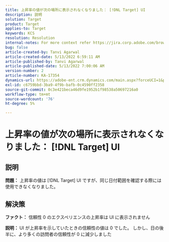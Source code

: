 ```yaml
---
title: 上昇率の値が次の場所に表示されなくなりました： [!DNL Target] UI
description: 説明
solution: Target
product: Target
applies-to: Target
keywords: KCS
resolution: Resolution
internal-notes: For more context refer https://jira.corp.adobe.com/browse/TGT-41844
bug: false
article-created-by: Tanvi Agarwal
article-created-date: 5/13/2022 6:59:11 AM
article-published-by: Tanvi Agarwal
article-published-date: 5/13/2022 7:00:06 AM
version-number: 2
article-number: KA-17354
dynamics-url: https://adobe-ent.crm.dynamics.com/main.aspx?forceUCI=1&pagetype=entityrecord&etn=knowledgearticle&id=00812730-8ad2-ec11-a7b5-00224809c27a
exl-id: c6759bbd-3ba9-4f9b-bafb-0c4590ff2358
source-git-commit: 0c3e421beca46d9fe1952b1f98538a50697216a0
workflow-type: tm+mt
source-wordcount: '76'
ht-degree: 5%

---
```


# 上昇率の値が次の場所に表示されなくなりました： [!DNL Target] UI

## 説明


<b>問題：</b> 上昇率の値は [!DNL Target] UI ですが、同じ日付範囲を確認する際には使用できなくなりました。


## 解決策




<b>ファクト：</b> 信頼性 0 のエクスペリエンスの上昇率は UI に表示されません



<b>説明： </b>UI が上昇率を示していたときの信頼性の値は 0 でした。 しかし、日の後半に、より多くの訪問者の信頼性が 0 に減少しました

